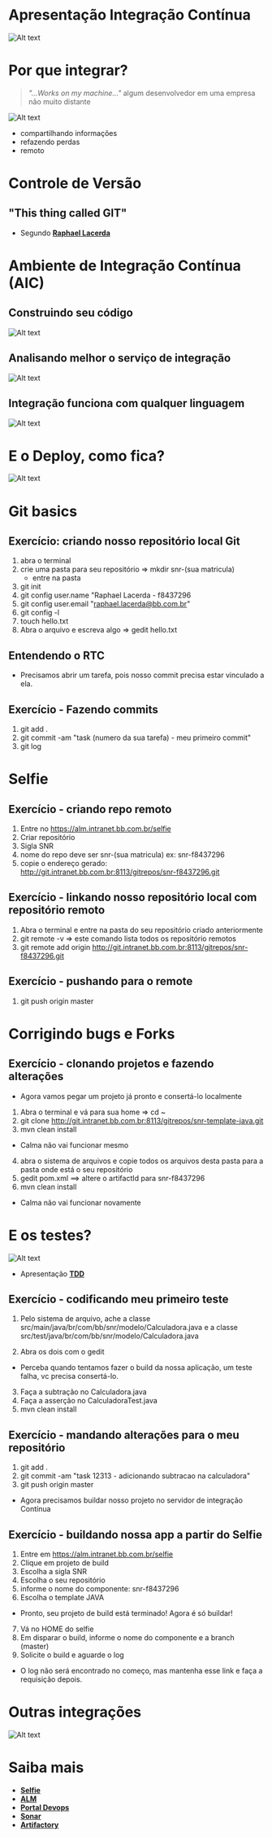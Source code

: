 # Apresentação Integração Contínua

![Alt text](img/header.png "Todo começo é triste")

# Por que integrar?

> *"...Works on my machine..."* algum desenvolvedor em uma empresa não muito distante

![Alt text](img/meme.jpg "meu dia a dia")


* compartilhando informações
* refazendo perdas
* remoto

# Controle de Versão


## "This thing called GIT"

* Segundo [**Raphael Lacerda**](https://github.com/raphaelLacerda/apresentacao-git)

# Ambiente de Integração Contínua (AIC)

## Construindo seu código

![Alt text](img/construindo-codigo.png "Commit, Build and Deploy")


## Analisando melhor o serviço de integração

![Alt text](img/integracao-completa.png "Fazendo a integração completa")

## Integração funciona com qualquer linguagem

![Alt text](img/integracao-completa-js.png "Fazendo a integração completa")

# E o Deploy, como fica?

![Alt text](img/deploy.jpg "Deployando em diferentes ambientes")


# Git basics

## Exercício: criando nosso repositório local Git

1. abra o terminal
2. crie uma pasta para seu repositório => mkdir snr-(sua matricula)
   * entre na pasta
3. git init
4. git	config	user.name	"Raphael Lacerda - f8437296
5. git	config	user.email	"raphael.lacerda@bb.com.br"
6. git config -l
7. touch hello.txt
8. Abra o arquivo e escreva algo => gedit hello.txt


## Entendendo o RTC

* Precisamos abrir um tarefa, pois nosso commit precisa estar vinculado a ela.


## Exercício - Fazendo commits

1. git add .
2. git commit -am "task (numero da sua tarefa) - meu primeiro commit"
3. git log


# Selfie

## Exercício - criando repo remoto

1. Entre no https://alm.intranet.bb.com.br/selfie
2. Criar repositório
3. Sigla SNR
4. nome do repo deve ser snr-(sua matricula) ex: snr-f8437296
5. copie o endereço gerado: http://git.intranet.bb.com.br:8113/gitrepos/snr-f8437296.git


## Exercício - linkando nosso repositório local com repositório remoto

1. Abra o terminal e entre na pasta do seu repositório criado anteriormente
2. git remote -v => este comando lista todos os repositório remotos
3. git remote add origin http://git.intranet.bb.com.br:8113/gitrepos/snr-f8437296.git


## Exercício - pushando para o remote

1. git push origin master


# Corrigindo bugs e Forks

## Exercício - clonando projetos e fazendo alterações

* Agora vamos pegar um projeto já pronto e consertá-lo localmente
1. Abra o terminal e vá para sua home => cd ~
2. git clone http://git.intranet.bb.com.br:8113/gitrepos/snr-template-java.git
3. mvn clean install

* Calma não vai funcionar mesmo

4. abra o sistema de arquivos e copie todos os arquivos desta pasta para a pasta onde está o seu repositório
5. gedit pom.xml ==> altere o artifactId para snr-f8437296
6. mvn clean install

* Calma não vai funcionar novamente

# E os testes?
![Alt text](img/testes.png "Fazer testes pra quê?")

* Apresentação [**TDD**](https://github.com/raphaelLacerda/apresentacao-tdd/blob/master/index.html)

## Exercício - codificando meu primeiro teste

1. Pelo sistema de arquivo, ache a classe src/main/java/br/com/bb/snr/modelo/Calculadora.java
e a classe src/test/java/br/com/bb/snr/modelo/Calculadora.java

2. Abra os dois com o gedit

* Perceba quando tentamos fazer o build da nossa aplicação, um teste falha, vc precisa consertá-lo.

3. Faça a subtração no Calculadora.java
4. Faça a asserção no CalculadoraTest.java
5. mvn clean install

## Exercício - mandando alterações para o meu repositório

1. git add .
2. git commit -am "task 12313 - adicionando subtracao na calculadora"
3. git push origin master


* Agora precisamos buildar nosso projeto no servidor de integração Contínua

## Exercício - buildando nossa app a partir do Selfie

1. Entre em https://alm.intranet.bb.com.br/selfie
2. Clique em projeto de build
3. Escolha a sigla SNR
4. Escolha o seu repositório
5. informe o nome do componente: snr-f8437296
6. Escolha o template JAVA

* Pronto, seu projeto de build está terminado! Agora é só buildar!

7. Vá no HOME do selfie
8. Em disparar o build, informe o nome do componente e a branch (master)
9. Solicite o build e aguarde o log

* O log não será encontrado no começo, mas mantenha esse link e faça a requisição depois.


# Outras integrações

![Alt text](img/futuro.jpg "Tipos de Integração")


# Saiba mais

* [**Selfie**](http://alm.intranet.bb.com.br/selfie)
* [**ALM**](http://alm.intranet.bb.com.br)
* [**Portal Devops**](http://devops.intranet.bb.com.br/index.php)
* [**Sonar**](http://sonar.intranet.bb.com.br)
* [**Artifactory**](http://atf.intranet.bb.com.br)

